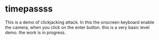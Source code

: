 # timepassss


This is a demo of clickjacking attack. In this the onscreen keyboard enable the camera, when you click on the enter button. this is a very basic level demo. the work is in progress. 

